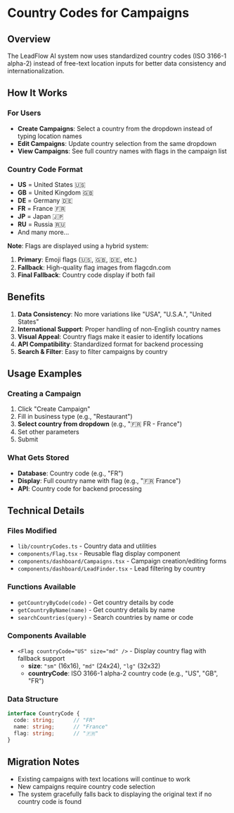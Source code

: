 # Country Codes for Campaigns

## Overview
The LeadFlow AI system now uses standardized country codes (ISO 3166-1 alpha-2) instead of free-text location inputs for better data consistency and internationalization.

## How It Works

### For Users
- **Create Campaigns**: Select a country from the dropdown instead of typing location names
- **Edit Campaigns**: Update country selection from the same dropdown
- **View Campaigns**: See full country names with flags in the campaign list

### Country Code Format
- **US** = United States 🇺🇸
- **GB** = United Kingdom 🇬🇧
- **DE** = Germany 🇩🇪
- **FR** = France 🇫🇷
- **JP** = Japan 🇯🇵
- **RU** = Russia 🇷🇺
- And many more...

**Note**: Flags are displayed using a hybrid system:
1. **Primary**: Emoji flags (🇺🇸, 🇬🇧, 🇩🇪, etc.)
2. **Fallback**: High-quality flag images from flagcdn.com
3. **Final Fallback**: Country code display if both fail

## Benefits

1. **Data Consistency**: No more variations like "USA", "U.S.A.", "United States"
2. **International Support**: Proper handling of non-English country names
3. **Visual Appeal**: Country flags make it easier to identify locations
4. **API Compatibility**: Standardized format for backend processing
5. **Search & Filter**: Easy to filter campaigns by country

## Usage Examples

### Creating a Campaign
1. Click "Create Campaign"
2. Fill in business type (e.g., "Restaurant")
3. **Select country from dropdown** (e.g., "🇫🇷 FR - France")
4. Set other parameters
5. Submit

### What Gets Stored
- **Database**: Country code (e.g., "FR")
- **Display**: Full country name with flag (e.g., "🇫🇷 France")
- **API**: Country code for backend processing

## Technical Details

### Files Modified
- `lib/countryCodes.ts` - Country data and utilities
- `components/Flag.tsx` - Reusable flag display component
- `components/dashboard/Campaigns.tsx` - Campaign creation/editing forms
- `components/dashboard/LeadFinder.tsx` - Lead filtering by country

### Functions Available
- `getCountryByCode(code)` - Get country details by code
- `getCountryByName(name)` - Get country details by name
- `searchCountries(query)` - Search countries by name or code

### Components Available
- `<Flag countryCode="US" size="md" />` - Display country flag with fallback support
  - **size**: `"sm"` (16x16), `"md"` (24x24), `"lg"` (32x32)
  - **countryCode**: ISO 3166-1 alpha-2 country code (e.g., "US", "GB", "FR")

### Data Structure
```typescript
interface CountryCode {
  code: string;      // "FR"
  name: string;      // "France"
  flag: string;      // "🇫🇷"
}
```

## Migration Notes

- Existing campaigns with text locations will continue to work
- New campaigns require country code selection
- The system gracefully falls back to displaying the original text if no country code is found

